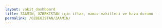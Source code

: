 ```yaml
---
layout: vakit_dashboard
title: ZAAMIN, OZBEKISTAN için iftar, namaz vakitleri ve hava durumu - ilçe/eyalet seç
permalink: /OZBEKISTAN/ZAAMIN/
---
```


<script type="text/javascript">
  var GLOBAL_COUNTRY = 'OZBEKISTAN';
  var GLOBAL_CITY = 'ZAAMIN';
  var GLOBAL_STATE = '';
  var lat = 72;
  var lon = 21;
</script>

